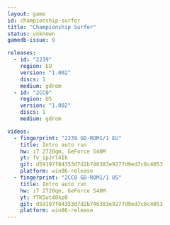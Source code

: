 ```yaml
---
layout: game
id: championship-surfer
title: "Championship Surfer"
status: unknown
gamedb-issue: 0

releases:
  - id: "2239"
    region: EU
    version: "1.002"
    discs: 1
    medium: gdrom
  - id: "2CC0"
    region: US
    version: "1.002"
    discs: 1
    medium: gdrom

videos:
  - fingerprint: "2239 GD-ROM1/1 EU"
    title: Intro auto run
    hw: i7 2720qm, GeForce 540M
    yt: fv_ipJrl4Ik
    git: d59197f84353d7d2b746383e9277d9ed7c8c4053
    platform: win86-release
  - fingerprint: "2CC0 GD-ROM1/1 US"
    title: Intro auto run
    hw: i7 2720qm, GeForce 540M
    yt: fTK5ut48kp0
    git: d59197f84353d7d2b746383e9277d9ed7c8c4053
    platform: win86-release
---
```

